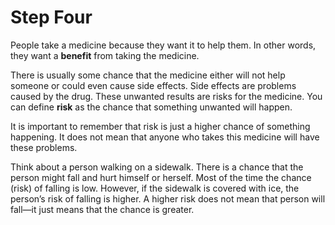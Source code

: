 # Step Four

People take a medicine because they want it to help them. In other words, they want a **benefit** from taking the medicine.

There is usually some chance that the medicine either will not help someone or could even cause side effects. Side effects are problems caused by the drug. These unwanted results are risks for the medicine. You can define **risk** as the chance that something unwanted will happen.

It is important to remember that risk is just a higher chance of something happening. It does not mean that anyone who takes this medicine will have these problems.

Think about a person walking on a sidewalk. There is a chance that the person might fall and hurt himself or herself. Most of the time the chance (risk) of falling is low. However, if the sidewalk is covered with ice, the person’s risk of falling is higher. A higher risk does not mean that person will fall—it just means that the chance is greater. 